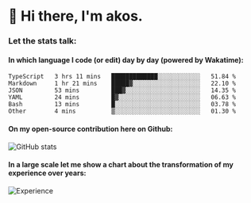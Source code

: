 # 👋 Hi there, I'm akos. 


### Let the stats talk:


#### In which language I code (or edit) day by day (powered by Wakatime): 

<!--START_SECTION:waka-->

```text
TypeScript   3 hrs 11 mins   █████████████░░░░░░░░░░░░   51.84 %
Markdown     1 hr 21 mins    █████▓░░░░░░░░░░░░░░░░░░░   22.10 %
JSON         53 mins         ███▓░░░░░░░░░░░░░░░░░░░░░   14.35 %
YAML         24 mins         █▓░░░░░░░░░░░░░░░░░░░░░░░   06.63 %
Bash         13 mins         █░░░░░░░░░░░░░░░░░░░░░░░░   03.78 %
Other        4 mins          ▒░░░░░░░░░░░░░░░░░░░░░░░░   01.30 %
```

<!--END_SECTION:waka-->

#### On my open-source contribution here on Github:
 
![GitHub stats](https://github-readme-stats.vercel.app/api?username=akosbalasko)

#### In a large scale let me show a chart about the transformation of my experience over years:   

![Experience](https://cr-skills-chart-widget.azurewebsites.net/api/api?username=akosbalasko)
